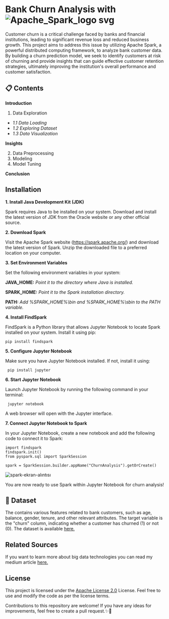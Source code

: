 # Bank Churn Analysis with ![Apache_Spark_logo svg](https://github.com/miraytopal/PySpark/assets/75898277/5b400b90-8062-41d9-ac32-c0ff0cb8878c) 

 Customer churn is a critical challenge faced by banks and financial institutions, leading to significant revenue loss and reduced business growth. This project aims to address this issue by utilizing Apache Spark, a powerful distributed computing framework, to analyze bank customer data. By building a churn prediction model, we seek to identify customers at risk of churning and provide insights that can guide effective customer retention strategies, ultimately improving the institution's overall performance and customer satisfaction.

:clipboard:  Contents  
--

**Introduction**
1. Data Exploration
* *1.1 Data Loading*
* *1.2 Exploring Dataset*
* *1.3 Data Visualization* <br>

**Insights**

2. Data Preprocessing   
3. Modeling  
4. Model Tuning

**Conclusion**

Installation
--
**1. Install Java Development Kit (JDK)**

Spark requires Java to be installed on your system. Download and install the latest version of JDK from the Oracle website or any other official source.

**2. Download Spark**

Visit the Apache Spark website (https://spark.apache.org/) and download the latest version of Spark. Unzip the downloaded file to a preferred location on your computer.

**3. Set Environment Variables**

Set the following environment variables in your system:

**JAVA_HOME:** *Point it to the directory where Java is installed.*

**SPARK_HOME:** *Point it to the Spark installation directory.*

**PATH:** *Add %SPARK_HOME%\bin and %SPARK_HOME%\sbin to the PATH variable.*

**4. Install FindSpark**

FindSpark is a Python library that allows Jupyter Notebook to locate Spark installed on your system. Install it using pip:

``
pip install findspark
``

**5. Configure Jupyter Notebook**

Make sure you have Jupyter Notebook installed. If not, install it using:

`` 
pip install jupyter 
``

**6. Start Jupyter Notebook**

Launch Jupyter Notebook by running the following command in your terminal:

`` 
jupyter notebook 
``

A web browser will open with the Jupyter interface.

**7. Connect Jupyter Notebook to Spark**

In your Jupyter Notebook, create a new notebook and add the following code to connect it to Spark:

```
import findspark
findspark.init()
from pyspark.sql import SparkSession

spark = SparkSession.builder.appName("ChurnAnalysis").getOrCreate()
```

![spark-ekran-alıntısı](https://github.com/miraytopal/PySpark/assets/75898277/4bc1399a-402d-40e3-8177-ffa1a288ea77)

You are now ready to use Spark within Jupyter Notebook for churn analysis!

:file_folder:  Dataset
--
The contains various features related to bank customers, such as age, balance, gender, tenure, and other relevant attributes. The target variable is the "churn" column, indicating whether a customer has churned (1) or not (0). The dataset is available [here.](https://www.kaggle.com/datasets/gauravtopre/bank-customer-churn-dataset)

Related Sources
--
If you want to learn more about big data technologies you can read my medium article [here.](https://medium.com/@miraytopal/b%C3%BCy%C3%BCk-veri%CC%87ni%CC%87n-i%CC%87ki%CC%87-devi%CC%87-hadoop-ve-spark-457ea8d83a39)


License
--
This project is licensed under the [Apache License 2.0](https://github.com/miraytopal/PySpark/blob/main/LICENSE) License. Feel free to use and modify the code as per the license terms.

Contributions to this repository are welcome! If you have any ideas for improvements, feel free to create a pull request.✨💪
